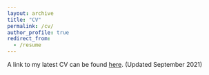 ```yaml
---
layout: archive
title: "CV"
permalink: /cv/
author_profile: true
redirect_from:
  - /resume
---
```


A link to my latest CV can be found [here](greglanzalotto.github.io/files/GregoryLanzalottoCV.pdf). (Updated September 2021)
